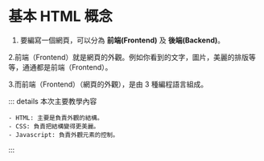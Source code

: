 # 基本 HTML 概念

1. 要編寫一個網頁，可以分為 **前端(Frontend)** 及 **後端(Backend)**。

2.前端（Frontend）就是網頁的外觀。例如你看到的文字，圖片，美麗的排版等等，通通都是前端（Frontend）。

3.而前端（Frontend）（網頁的外觀），是由 3 種編程語言組成。

::: details 本次主要教學內容

```text:no-line-numbers
- HTML: 主要是負責外觀的結構。
- CSS: 負責把結構變得更美麗。
- Javascript: 負責外觀元素的控制。
```

:::
